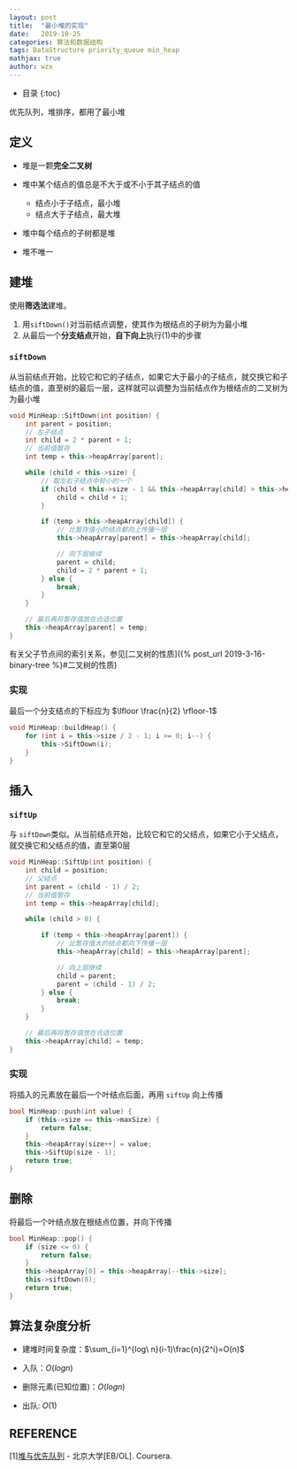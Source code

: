 ```yaml
---
layout: post
title:  "最小堆的实现"
date:   2019-10-25
categories: 算法和数据结构
tags: DataStructure priority_queue min_heap
mathjax: true
author: wzx
---
```


- 目录
{:toc}

优先队列，堆排序，都用了最小堆




## 定义
- 堆是一颗**完全二叉树**

- 堆中某个结点的值总是不大于或不小于其子结点的值
    - 结点小于子结点，最小堆
    - 结点大于子结点，最大堆

- 堆中每个结点的子树都是堆

- 堆不唯一

## 建堆
使用**筛选法**建堆。
1. 用`siftDown()`对当前结点调整，使其作为根结点的子树为为最小堆
2. 从最后一个**分支结点**开始，**自下向上**执行(1)中的步骤

### `siftDown`
从当前结点开始，比较它和它的子结点，如果它大于最小的子结点，就交换它和子结点的值，直至树的最后一层，这样就可以调整为当前结点作为根结点的二叉树为为最小堆

```c++
void MinHeap::SiftDown(int position) {
	int parent = position;
	// 左子结点
	int child = 2 * parent + 1;
	// 当前值暂存
	int temp = this->heapArray[parent];

	while (child < this->size) {
		// 取左右子结点中较小的一个
		if (child < this->size - 1 && this->heapArray[child] > this->heapArray[child + 1]) {
			child = child + 1;
		}

		if (temp > this->heapArray[child]) {
			// 比暂存值小的结点都向上传播一层
			this->heapArray[parent] = this->heapArray[child];

			// 向下层继续
			parent = child;
			child = 2 * parent + 1;
		} else {
			break;
		}
	}

	// 最后再将暂存值放在合适位置
	this->heapArray[parent] = temp;
}
```
有关父子节点间的索引关系，参见[二叉树的性质]({% post_url 2019-3-16-binary-tree %}#二叉树的性质)

### 实现
最后一个分支结点的下标应为 $\lfloor \frac{n}{2} \rfloor-1$
```c++
void MinHeap::buildHeap() {
	for (int i = this->size / 2 - 1; i >= 0; i--) {
		this->SiftDown(i);
	}
}
```

## 插入
### `siftUp`
与 `siftDown`类似。从当前结点开始，比较它和它的父结点，如果它小于父结点，就交换它和父结点的值，直至第0层
```c++
void MinHeap::SiftUp(int position) {
	int child = position;
	// 父结点
	int parent = (child - 1) / 2;
	// 当前值暂存
	int temp = this->heapArray[child];

	while (child > 0) {

		if (temp < this->heapArray[parent]) {
			// 比暂存值大的结点都向下传播一层
			this->heapArray[child] = this->heapArray[parent];

			// 向上层继续
			child = parent;
			parent = (child - 1) / 2;
		} else {
			break;
		}
	}

	// 最后再将暂存值放在合适位置
	this->heapArray[child] = temp;
}
```

### 实现
将插入的元素放在最后一个叶结点后面，再用 `siftUp` 向上传播

```c++
bool MinHeap::push(int value) {
	if (this->size == this->maxSize) {
		return false;
	}
	this->heapArray[size++] = value;
	this->SiftUp(size - 1);
	return true;
}
```

## 删除
将最后一个叶结点放在根结点位置，并向下传播

```c++
bool MinHeap::pop() {
	if (size <= 0) {
		return false;
	}
	this->heapArray[0] = this->heapArray[--this->size];
	this->siftDown(0);
	return true;
}
```
## 算法复杂度分析
- 建堆时间复杂度：$\sum_{i=1}^{log\ n}(i-1)\frac{n}{2^i}=O(n)$

- 入队：$O(logn)$

- 删除元素(已知位置)：$O(logn)$

- 出队: $O(1)$

## REFERENCE
[1][堆与优先队列](https://www.coursera.org/learn/shuju-jiegou-suanfa/lecture/WY3aq/dui-yu-you-xian-dui-lie) - 北京大学[EB/OL]. Coursera.
